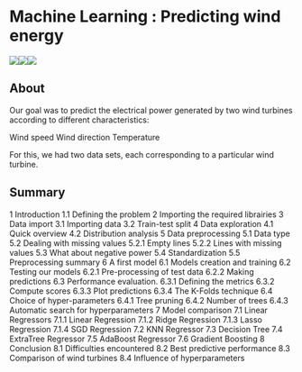 # Machine Learning : Predicting wind energy

<img src="https://img.shields.io/badge/python%20-%2314354C.svg?&style=flat-square&logo=python&logoColor=white"/><img src="https://img.shields.io/badge/Jupyter%20-%23F37626.svg?&style=flat-square&logo=Jupyter&logoColor=white" /><img src="https://img.shields.io/badge/scikit--learn-%23F7931E.svg?style=flat-square&logo=scikit-learn&logoColor=white"/>

## About 

Our goal was to predict the electrical power generated by two wind turbines according to different characteristics:

Wind speed
Wind direction
Temperature

For this, we had two data sets, each corresponding to a particular wind turbine.

## Summary 

1  Introduction
1.1  Defining the problem
2  Importing the required librairies
3  Data import
3.1  Importing data
3.2  Train-test split
4  Data exploration
4.1  Quick overview
4.2  Distribution analysis
5  Data preprocessing
5.1  Data type
5.2  Dealing with missing values
5.2.1  Empty lines
5.2.2  Lines with missing values
5.3  What about negative power
5.4  Standardization
5.5  Preprocessing summary
6  A first model
6.1  Models creation and training
6.2  Testing our models
6.2.1  Pre-processing of test data
6.2.2  Making predictions
6.3  Performance evaluation.
6.3.1  Defining the metrics
6.3.2  Compute scores
6.3.3  Plot predictions
6.3.4  The K-Folds technique
6.4  Choice of hyper-parameters
6.4.1  Tree pruning
6.4.2  Number of trees
6.4.3  Automatic search for hyperparameters
7  Model comparison
7.1  Linear Regressors
7.1.1  Linear Regression
7.1.2  Ridge Regression
7.1.3  Lasso Regression
7.1.4  SGD Regression
7.2  KNN Regressor
7.3  Decision Tree
7.4  ExtraTree Regressor
7.5  AdaBoost Regressor
7.6  Gradient Boosting
8  Conclusion
8.1  Difficulties encountered
8.2  Best predictive performance
8.3  Comparison of wind turbines
8.4  Influence of hyperparameters
